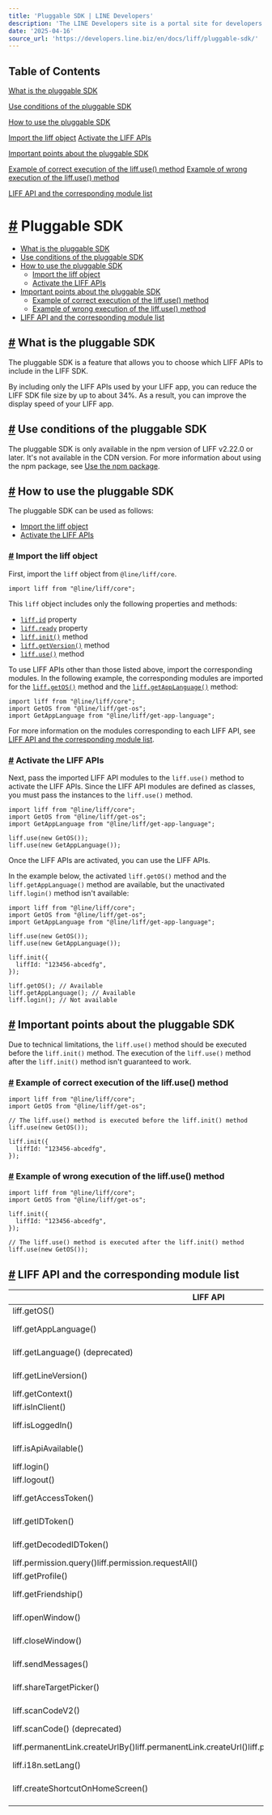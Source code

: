 ```yaml
---
title: 'Pluggable SDK | LINE Developers'
description: 'The LINE Developers site is a portal site for developers. It contains documents and tools that will help you use our various developer products. Creating LINE Login and Messaging API applications and services has never been easier!'
date: '2025-04-16'
source_url: 'https://developers.line.biz/en/docs/liff/pluggable-sdk/'
---
```


## Table of Contents

[What is the pluggable SDK](#what-is-pluggable-sdk)

[Use conditions of the pluggable SDK](#pluggable-sdk-use-conditions)

[How to use the pluggable SDK](#how-to-use)

[Import the liff object](#import-liff-object) [Activate the LIFF APIs](#activate-liff-api)

[Important points about the pluggable SDK](#important-points-about-pluggable-sdk)

[Example of correct execution of the liff.use() method](#correct-example) [Example of wrong execution of the liff.use() method](#wrong-example)

[LIFF API and the corresponding module list](#liff-api-and-module-list)

# [#](#page-title) Pluggable SDK

- [What is the pluggable SDK](#what-is-pluggable-sdk)
- [Use conditions of the pluggable SDK](#pluggable-sdk-use-conditions)
- [How to use the pluggable SDK](#how-to-use)
  - [Import the liff object](#import-liff-object)
  - [Activate the LIFF APIs](#activate-liff-api)
- [Important points about the pluggable SDK](#important-points-about-pluggable-sdk)
  - [Example of correct execution of the liff.use() method](#correct-example)
  - [Example of wrong execution of the liff.use() method](#wrong-example)
- [LIFF API and the corresponding module list](#liff-api-and-module-list)

## [#](#what-is-pluggable-sdk) What is the pluggable SDK

The pluggable SDK is a feature that allows you to choose which LIFF APIs to include in the LIFF SDK.

By including only the LIFF APIs used by your LIFF app, you can reduce the LIFF SDK file size by up to about 34%. As a result, you can improve the display speed of your LIFF app.

## [#](#pluggable-sdk-use-conditions) Use conditions of the pluggable SDK

The pluggable SDK is only available in the npm version of LIFF v2.22.0 or later. It's not available in the CDN version. For more information about using the npm package, see [Use the npm package](../../../en/docs/liff/developing-liff-apps.md#use-npm-package).

## [#](#how-to-use) How to use the pluggable SDK

The pluggable SDK can be used as follows:

- [Import the liff object](#import-liff-object)
- [Activate the LIFF APIs](#activate-liff-api)

### [#](#import-liff-object) Import the liff object

First, import the `liff` object from `@line/liff/core`.

```
import liff from "@line/liff/core";
```

This `liff` object includes only the following properties and methods:

- [`liff.id`](../../../en/reference/liff.md#id) property
- [`liff.ready`](../../../en/reference/liff.md#ready) property
- [`liff.init()`](../../../en/reference/liff.md#initialize-liff-app) method
- [`liff.getVersion()`](../../../en/reference/liff.md#get-version) method
- [`liff.use()`](../../../en/reference/liff.md#use) method

To use LIFF APIs other than those listed above, import the corresponding modules. In the following example, the corresponding modules are imported for the [`liff.getOS()`](../../../en/reference/liff.md#get-os) method and the [`liff.getAppLanguage()`](../../../en/reference/liff.md#get-app-language) method:

```
import liff from "@line/liff/core";
import GetOS from "@line/liff/get-os";
import GetAppLanguage from "@line/liff/get-app-language";
```

For more information on the modules corresponding to each LIFF API, see [LIFF API and the corresponding module list](#liff-api-and-module-list).

### [#](#activate-liff-api) Activate the LIFF APIs

Next, pass the imported LIFF API modules to the `liff.use()` method to activate the LIFF APIs. Since the LIFF API modules are defined as classes, you must pass the instances to the `liff.use()` method.

```
import liff from "@line/liff/core";
import GetOS from "@line/liff/get-os";
import GetAppLanguage from "@line/liff/get-app-language";

liff.use(new GetOS());
liff.use(new GetAppLanguage());
```

Once the LIFF APIs are activated, you can use the LIFF APIs.

In the example below, the activated `liff.getOS()` method and the `liff.getAppLanguage()` method are available, but the unactivated `liff.login()` method isn't available:

```
import liff from "@line/liff/core";
import GetOS from "@line/liff/get-os";
import GetAppLanguage from "@line/liff/get-app-language";

liff.use(new GetOS());
liff.use(new GetAppLanguage());

liff.init({
  liffId: "123456-abcedfg",
});

liff.getOS(); // Available
liff.getAppLanguage(); // Available
liff.login(); // Not available
```

## [#](#important-points-about-pluggable-sdk) Important points about the pluggable SDK

Due to technical limitations, the `liff.use()` method should be executed before the `liff.init()` method. The execution of the `liff.use()` method after the `liff.init()` method isn't guaranteed to work.

### [#](#correct-example) Example of correct execution of the liff.use() method

```
import liff from "@line/liff/core";
import GetOS from "@line/liff/get-os";

// The liff.use() method is executed before the liff.init() method
liff.use(new GetOS());

liff.init({
  liffId: "123456-abcedfg",
});
```

### [#](#wrong-example) Example of wrong execution of the liff.use() method

```
import liff from "@line/liff/core";
import GetOS from "@line/liff/get-os";

liff.init({
  liffId: "123456-abcedfg",
});

// The liff.use() method is executed after the liff.init() method
liff.use(new GetOS());
```

## [#](#liff-api-and-module-list) LIFF API and the corresponding module list

| LIFF API                                                                                              | Module                                    |
| ----------------------------------------------------------------------------------------------------- | ----------------------------------------- |
| liff.getOS()                                                                                          | @line/liff/get-os                         |
| liff.getAppLanguage()                                                                                 | @line/liff/get-app-language               |
| liff.getLanguage() (deprecated)                                                                       | @line/liff/get-language                   |
| liff.getLineVersion()                                                                                 | @line/liff/get-line-version               |
| liff.getContext()                                                                                     | @line/liff/get-context                    |
| liff.isInClient()                                                                                     | @line/liff/is-in-client                   |
| liff.isLoggedIn()                                                                                     | @line/liff/is-logged-in                   |
| liff.isApiAvailable()                                                                                 | @line/liff/is-api-available               |
| liff.login()                                                                                          | @line/liff/login                          |
| liff.logout()                                                                                         | @line/liff/logout                         |
| liff.getAccessToken()                                                                                 | @line/liff/get-access-token               |
| liff.getIDToken()                                                                                     | @line/liff/get-id-token                   |
| liff.getDecodedIDToken()                                                                              | @line/liff/get-decoded-id-token           |
| liff.permission.query()liff.permission.requestAll()                                                   | @line/liff/permission                     |
| liff.getProfile()                                                                                     | @line/liff/get-profile                    |
| liff.getFriendship()                                                                                  | @line/liff/get-friendship                 |
| liff.openWindow()                                                                                     | @line/liff/open-window                    |
| liff.closeWindow()                                                                                    | @line/liff/close-window                   |
| liff.sendMessages()                                                                                   | @line/liff/send-messages                  |
| liff.shareTargetPicker()                                                                              | @line/liff/share-target-picker            |
| liff.scanCodeV2()                                                                                     | @line/liff/scan-code-v2                   |
| liff.scanCode() (deprecated)                                                                          | @line/liff/scan-code                      |
| liff.permanentLink.createUrlBy()liff.permanentLink.createUrl()liff.permanentLink.setExtraQueryParam() | @line/liff/permanent-link                 |
| liff.i18n.setLang()                                                                                   | @line/liff/i18n                           |
| liff.createShortcutOnHomeScreen()                                                                     | @line/liff/create-shortcut-on-home-screen |
